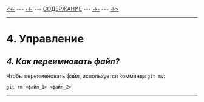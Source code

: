[<<-](./3-1.md) ---
[-<-](./4-3.md) ---
[СОДЕРЖАНИЕ](./README.md) ---
[->-](./4-5.md) ---
[->>](./5-1.md)

---

# **4. Управление**
## *4. Как переимновать файл?*
Чтобы переименовать файл, используется комманда `git mv`:
```
git rm <файл_1> <файл_2>
``` 
---
